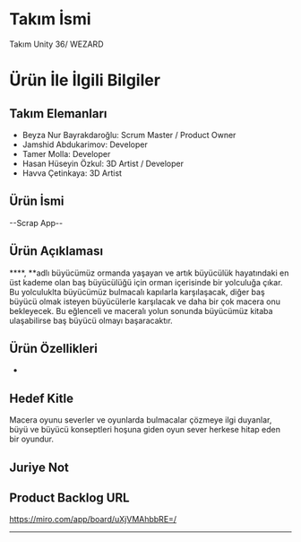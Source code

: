﻿# **Takım İsmi**

Takım Unity 36/ WEZARD

# Ürün İle İlgili Bilgiler

## Takım Elemanları
- Beyza Nur Bayrakdaroğlu: Scrum Master / Product Owner
- Jamshid Abdukarimov: Developer
- Tamer Molla: Developer
- Hasan Hüseyin Özkul: 3D Artist / Developer
- Havva Çetinkaya: 3D Artist

## Ürün İsmi

--Scrap App--

## Ürün Açıklaması

****, **adlı büyücümüz ormanda yaşayan ve artık büyücülük hayatındaki en üst kademe olan baş büyücülüğü için orman içerisinde bir yolculuğa çıkar. Bu yolculuklta büyücümüz bulmacalı kapılarla karşılaşacak, diğer baş büyücü olmak isteyen büyücülerle karşılacak ve daha bir çok macera onu bekleyecek. Bu eğlenceli ve maceralı yolun sonunda büyücümüz kitaba ulaşabilirse baş büyücü olmayı başaracaktır.


## Ürün Özellikleri

-    
## Hedef Kitle
Macera oyunu severler ve oyunlarda bulmacalar çözmeye ilgi duyanlar, büyü ve büyücü konseptleri hoşuna giden oyun sever herkese hitap eden bir oyundur.


## Juriye Not

## Product Backlog URL
https://miro.com/app/board/uXjVMAhbbRE=/

---
